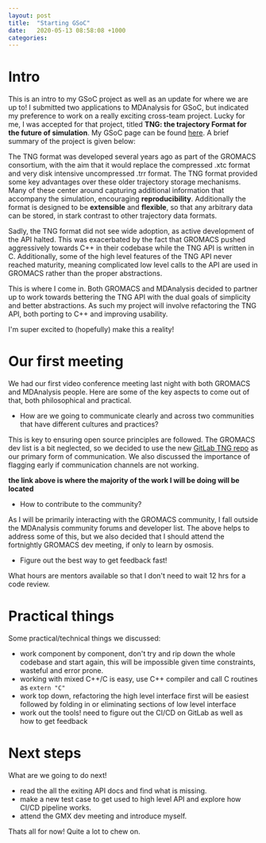 ```yaml
---
layout: post
title:  "Starting GSoC"
date:   2020-05-13 08:58:08 +1000
categories: 
---
```


# Intro

This is an intro to my GSoC project as well as an update for where we are up to!
I submitted two applications to MDAnalysis for GSoC, but indicated my preference to work on a really exciting cross-team project.
Lucky for me, I was accepted for that project, titled **TNG: the trajectory Format for the future of simulation**. My GSoC page can be found [here](https://summerofcode.withgoogle.com/projects/#5116604104310784). A brief summary of the project is given below:

The TNG format was developed several years ago as part of the GROMACS consortium, with the aim that it would replace the compressed .xtc format and very disk intensive uncompressed .trr format. The TNG format provided some key advantages over these older trajectory storage mechanisms. Many of these center around capturing additional information that accompany the simulation, encouraging  **reproducibility**. Additionally the format is designed to be **extensible** and **flexible**, so that any arbitrary data can be stored, in stark contrast to other trajectory data formats.

Sadly, the TNG format did not see wide adoption, as active development of the API halted. This was exacerbated by the fact that GROMACS pushed aggressively towards C++ in their codebase while the TNG API is written in C. Additionally, some of the high level features of the TNG API never reached maturity, meaning complicated low level calls to the API are used in GROMACS rather than the proper abstractions.

This is where I come in. Both GROMACS and MDAnalysis decided to partner up to work towards bettering the TNG API with the dual goals of  simplicity and better abstractions. As such my project will involve refactoring the TNG API, both porting to C++ and improving usability.

I'm super excited to (hopefully) make this a reality!

# Our first meeting

We had our first video conference meeting last night with both GROMACS and MDAnalysis people.
Here are some of the key aspects to come out of that, both philosophical and practical.

* How are we going to communicate clearly and across two communities that have different cultures and practices?

This is key to ensuring open source principles are followed. The GROMACS dev list is a bit neglected, so we decided to use the new [GitLab TNG repo](https://gitlab.com/gromacs/tng) as our primary form of communication. We also discussed the importance of flagging early if communication channels are not working.

**the link above is where the majority of the work I will be doing will be located**


* How to contribute to the community?

As I will be primarily interacting with the GROMACS community, I fall outside the MDAnalysis community forums and developer list. The above helps to address some of this, but we also decided that I should attend the fortnightly GROMACS dev meeting, if only to learn by osmosis.

* Figure out the best way to get feedback fast!

What hours are mentors available so that I don't need to wait 12 hrs for a code review.

# Practical things

Some practical/technical things we discussed:

* work component by component, don't try and rip down the whole codebase and start again, this will be impossible given time constraints, wasteful and error prone. 
* working with mixed C++/C is easy, use C++ compiler and call C routines as `extern "C"` 
* work top down, refactoring the high level interface first will be easiest followed by folding in or eliminating sections of low level interface
* work out the tools! need to figure out the CI/CD on GitLab as well as how to get feedback

# Next steps

What are we going to do next!

* read the all the exiting API docs and find what is missing.
* make a new test case to get used to high level API and explore how CI/CD pipeline works.
* attend the GMX dev meeting and introduce myself.

Thats all for now! Quite a lot to chew on.








